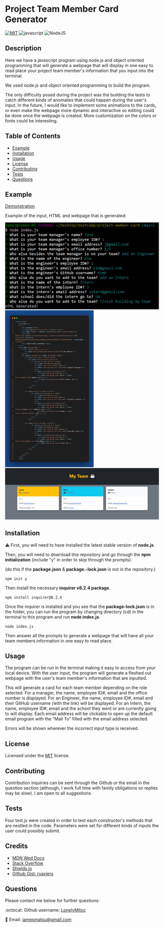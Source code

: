 # Project Team Member Card Generator
  [![MIT](https://img.shields.io/badge/License-MIT-blue.svg)](https://opensource.org/licenses/MIT)
  ![javascript](https://img.shields.io/badge/javascript-orange.svg)
  ![NodeJS](https://img.shields.io/badge/node.js-6DA55F&logoColor=white)

## Description
Here we have a javascript program using node.js and object oriented programming that will generate a webpage that will display in one easy to read place your project team member's information that you input into the terminal.

We used node.js and object oriented programming to build the program.

The only difficulty posed during the project was the building the tests to catch different kinds of anomalies that could happen during the user's input. In the future, I would like to implement some animations to the cards, or even make the webpage more dynamic and interactive so editing could be done once the webpage is created. More customization on the colors or fonts could be interesting.

## Table of Contents
- [Example](#example)
- [Installation](#installation)
- [Usage](#usage)
- [License](#license)
- [Contributing](#contributing)
- [Tests](#tests)
- [Questions](#questions)

## Example

[Demonstration](https://drive.google.com/file/d/1ZKcuSp-kHrstdM6GDkke82mZ0UqHEJK2/view)

Example of the input, HTML and webpage that is generated:

![terminal screenshot showing input](./src/images/terminal-screenshot.jpg)
[<img src="./src/images/sample-html.png" width="290"/>](./src/images/sample-html.png)
![example of generated webpage in a browser](./src/images/sample-webpage.jpg)

## Installation

:warning: First, you will need to have installed the latest stable version of **node.js**.

Then, you will need to download this repository and go through the **npm initialization** (include "y" in order to skip through the prompts).

(do this if the **package.json** & **package.-lock.json** is not in the repository.)

```
npm init y
```

Then install the necessary **inquirer v8.2.4 package**.

```
npm install inquirer@8.2.4
```

Once the inquirer is installed and you see that the **package-lock.json** is in the folder, you can run the program by changing directory (cd) in the terminal to this program and run **node index.js**.

```
node index.js
```

Then answer all the prompts to generate a webpage that will have all your team members information in one easy to read place.

## Usage
The program can be run in the terminal making it easy to access from your local device. With the user input, the program will generate a fleshed out webpage with the user's team member's information that are inputted.

This will generate a card for each team member depending on the role selected. For a manager, the name, employee ID#, email and the office number is displayed. For an Engineer, the name, employee ID#, email and their GitHub username (with the link) will be displayed. For an Intern, the name, employee ID#, email and the school they went or are currently going to will display. Each email address will be clickable to open up the default email program with the "Mail To" filled with the email address selected.

Errors will be shown wherever the incorrect input type is received.

## License
Licensed under the [MIT](https://opensource.org/licenses/MIT) license.

## Contributing
Contribution inquiries can be sent through the Github or the email in the question section (although, I work full time with family obligations so replies may be slow). I am open to all suggestions.

## Tests
Four test.js were created in order to test each constructor's methods that are nestled in the code. Parameters were set for different kinds of inputs the user could possibly submit.

## Credits
- [MDN Wed Docs](https://developer.mozilla.org/en-US/)
- [Stack Overflow](https://stackoverflow.com/)
- [Shields.io](https://shields.io/)
- [Github Gist: rxaviers](https://gist.github.com/rxaviers/7360908)

## Questions
Please contact me below for further questions:

:octocat: Github username: [LonelyMitoc](https://github.com/LonelyMitoc)

:e-mail: Email: jamesmatsu@gmail.com